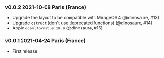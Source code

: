 ### v0.0.2 2021-10-08 Paris (France)

- Upgrade the layout to be compatible with MirageOS 4 (@dinosaure, #13)
- Upgrade `cstruct` (don't use deprecated functions) (@dinosaure, #14)
- Apply `ocamlformat.0.19.0` (@dinosaure, #15)

### v0.0.1 2021-04-24 Paris (France)

- First release
